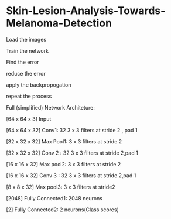 # Skin-Lesion-Analysis-Towards-Melanoma-Detection
Load the images 

Train the network 

Find the error

reduce the error

apply the backpropogation 

repeat the process

Full (simplified) Network Architeture:

[64 x 64 x 3] Input

[64 x 64 x 32] Conv1: 32 3 x 3 filters at stride 2 , pad 1

[32 x 32 x 32] Max Pool1: 3 x 3 filters at stride 2

[32 x 32 x 32] Conv 2 : 32 3 x 3 filters at stride 2,pad 1

[16 x 16 x 32] Max pool2: 3 x 3 filters at stride 2

[16 x 16 x 32] Conv 3 : 32 3 x 3 filters at stride 2,pad 1

[8 x 8 x 32] Max pool3: 3 x 3 filters at stride2

[2048] Fully Connected1: 2048 neurons

[2] Fully Connected2: 2 neurons(Class scores)


